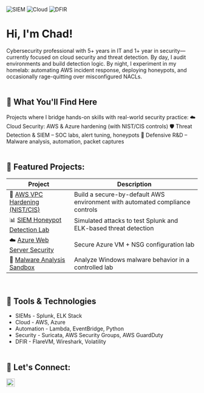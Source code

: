 ![SIEM](https://img.shields.io/badge/SIEM-Splunk/ELK-blue)
![Cloud](https://img.shields.io/badge/Cloud-AWS%20|%20Azure-orange)
![DFIR](https://img.shields.io/badge/DFIR-Malware%20Analysis-red)

# Hi, I'm Chad!
Cybersecurity professional with 5+ years in IT and 1+ year in security—currently focused on cloud security and threat detection.
By day, I audit environments and build detection logic. By night, I experiment in my homelab: automating AWS incident response, deploying honeypots, and occasionally rage-quitting over misconfigured NACLs.
</br></br>

## 🧠 What You'll Find Here
Projects where I bridge hands-on skills with real-world security practice:
☁️ Cloud Security: AWS & Azure hardening (with NIST/CIS controls)
🛡️ Threat Detection & SIEM – SOC labs, alert tuning, honeypots
🔬 Defensive R&D – Malware analysis, automation, packet captures
</br></br>

## 🌟 Featured Projects:
| Project                                                                                                                                                         | Description                                                                  |
| --------------------------------------------------------------------------------------------------------------------------------------------------------------- | ---------------------------------------------------------------------------- |
| 🔐 [AWS VPC Hardening (NIST/CIS)](https://github.com/ChadVanHalen/Tech-Portfolio/tree/main/projects/AWS%20VPC%20Hardening%20NIST%20CIS%20Compliance)            | Build a secure-by-default AWS environment with automated compliance controls |
| 📊 [SIEM Honeypot Detection Lab](https://github.com/ChadVanHalen/Tech-Portfolio/tree/main/projects/SIEM%20Honeypot%20Lab)                                       | Simulated attacks to test Splunk and ELK-based threat detection              |
| ☁️ [Azure Web Server Security](https://github.com/ChadVanHalen/Tech-Portfolio/tree/main/projects/Azure%20Creating%20A%20Virtual%20Machine%20and%20Web%20Server) | Secure Azure VM + NSG configuration lab                                      |
| 🧬 [Malware Analysis Sandbox](https://github.com/ChadVanHalen/Tech-Portfolio/tree/main/projects/Malware%20Analysis%20Lab)                                       | Analyze Windows malware behavior in a controlled lab                         |

</br>

## 🧪 Tools & Technologies
- SIEMs - Splunk, ELK Stack
- Cloud - AWS, Azure
- Automation - Lambda, EventBridge, Python
- Security - Suricata, AWS Security Groups, AWS GuardDuty
- DFIR - FlareVM, Wireshark, Volatility
</br></br>

## 🤳 Let's Connect:

[<img align="left" alt="JoshMadakor | LinkedIn" width="22px" src="https://cdn.jsdelivr.net/npm/simple-icons@v3/icons/linkedin.svg" />][linkedin]

[linkedin]: https://www.linkedin.com/in/chadwick-van-oostendorp-642b8b47/

<!--
**joshmadakor1/joshmadakor1** is a ✨ _special_ ✨ repository because its `README.md` (this file) appears on your GitHub profile.

Here are some ideas to get you started:

- 🔭 I’m currently working on ...
- 🌱 I’m currently learning ...
- 👯 I’m looking to collaborate on ...
- 🤔 I’m looking for help with ...
- 💬 Ask me about ...
- 📫 How to reach me: ...
- 😄 Pronouns: ...
- ⚡ Fun fact: ...
-->
